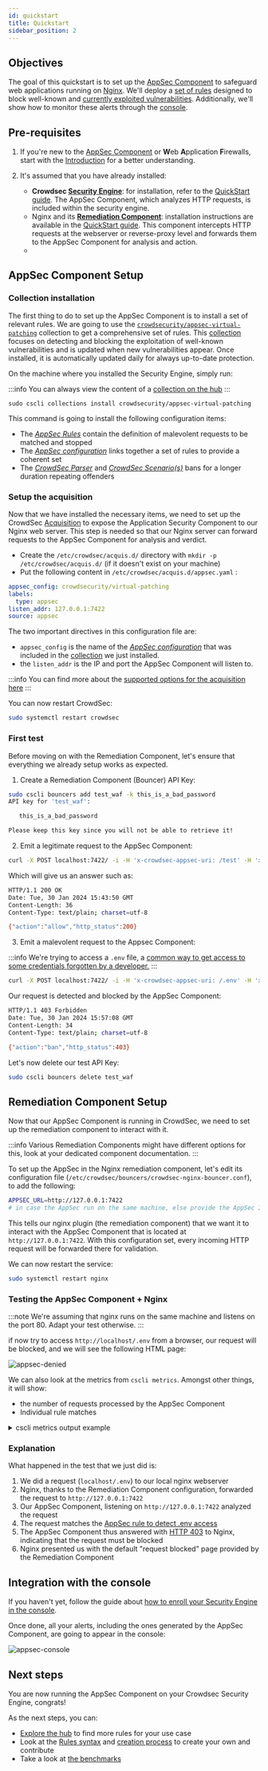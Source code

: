 ```yaml
---
id: quickstart
title: Quickstart
sidebar_position: 2
---
```


## Objectives

The goal of this quickstart is to set up the [AppSec Component](/appsec/intro.md#introduction) to safeguard web applications running on [Nginx](https://nginx.com). We'll deploy a [set of rules](https://app.crowdsec.net/hub/author/crowdsecurity/collections/appsec-virtual-patching) designed to block well-known and [currently exploited vulnerabilities](https://app.crowdsec.net/hub/author/crowdsecurity/collections/appsec-virtual-patching). Additionally, we'll show how to monitor these alerts through the [console](https://app.crowdsec.net/).

## Pre-requisites

1. If you're new to the [AppSec Component](/appsec/intro.md#introduction) or **W**eb **A**pplication **F**irewalls, start with the [Introduction](/appsec/intro.md#introduction) for a better understanding.

2. It's assumed that you have already installed:
   - **Crowdsec [Security Engine](/docs/next/intro)**: for installation, refer to the [QuickStart guide](/docs/getting_started/install_crowdsec). The AppSec Component, which analyzes HTTP requests, is included within the security engine.
   - Nginx and its **[Remediation Component](/u/bouncers/intro)**: installation instructions are available in the [QuickStart guide](/u/bouncers/nginx). This component intercepts HTTP requests at the webserver or reverse-proxy level and forwards them to the AppSec Component for analysis and action.
   - 
## AppSec Component Setup

### Collection installation

The first thing to do to set up the AppSec Component is to install a set of relevant rules. We are going to use the [`crowdsecurity/appsec-virtual-patching`](https://app.crowdsec.net/hub/author/crowdsecurity/collections/appsec-virtual-patching) collection to get a comprehensive set of rules. This [collection](/concepts.md#collections) focuses on detecting and blocking the exploitation of well-known vulnerabilities and is updated when new vulnerabilities appear. Once installed, it is automatically updated daily for always up-to-date protection.

On the machine where you installed the Security Engine, simply run:

:::info
You can always view the content of a [collection on the hub](https://app.crowdsec.net/hub/author/crowdsecurity/collections/appsec-virtual-patching)
:::

```
sudo cscli collections install crowdsecurity/appsec-virtual-patching
```

This command is going to install the following configuration items:

- The [*AppSec Rules*](/appsec/rules_syntax.md) contain the definition of malevolent requests to be matched and stopped
- The [*AppSec configuration*](/appsec/configuration.md#appsec-configuration) links together a set of rules to provide a coherent set
- The [*CrowdSec Parser*](/concepts.md#parsers) and [*CrowdSec Scenario(s)*](/concepts.md#scenarios) bans for a longer duration repeating offenders

### Setup the acquisition

Now that we have installed the necessary items, we need to set up the CrowdSec [Acquisition](/concepts.md#acquisition) to expose the Application Security Component to our Nginx web server. This step is needed so that our Nginx server can forward requests to the AppSec Component for analysis and verdict.

 - Create the `/etc/crowdsec/acquis.d/` directory with `mkdir -p /etc/crowdsec/acquis.d/` (if it doesn't exist on your machine)
 - Put the following content in `/etc/crowdsec/acquis.d/appsec.yaml` :

```yaml title="/etc/crowdsec/acquis.d/appsec.yaml"
appsec_config: crowdsecurity/virtual-patching
labels:
  type: appsec
listen_addr: 127.0.0.1:7422
source: appsec
```

The two important directives in this configuration file are:

 - `appsec_config` is the name of the [*AppSec configuration*](/appsec/configuration.md#appsec-configuration) that was included in the [collection](/concepts.md#colleccollectionstion) we just installed.
 - the `listen_addr` is the IP and port the AppSec Component will listen to.

:::info
You can find more about the [supported options for the acquisition here](/data_sources/appsec.md)
:::

You can now restart CrowdSec:

```bash
sudo systemctl restart crowdsec
```

### First test

Before moving on with the Remediation Component, let's ensure that everything we already setup works as expected.

1. Create a Remediation Component (Bouncer) API Key:


```bash
sudo cscli bouncers add test_waf -k this_is_a_bad_password
API key for 'test_waf':

   this_is_a_bad_password

Please keep this key since you will not be able to retrieve it!
```

2. Emit a legitimate request to the AppSec Component:

```bash
curl -X POST localhost:7422/ -i -H 'x-crowdsec-appsec-uri: /test' -H 'x-crowdsec-appsec-ip: 42.42.42.42' -H 'x-crowdsec-appsec-host: foobar.com' -H 'x-crowdsec-appsec-verb: POST' -H 'x-crowdsec-appsec-api-key: this_is_a_bad_password'
```

Which will give us an answer such as:

```bash
HTTP/1.1 200 OK
Date: Tue, 30 Jan 2024 15:43:50 GMT
Content-Length: 36
Content-Type: text/plain; charset=utf-8

{"action":"allow","http_status":200}
```

3. Emit a malevolent request to the Appsec Component:

:::info
We're trying to access a `.env` file, a [common way to get access to some credentials forgotten by a developer.](https://app.crowdsec.net/hub/author/crowdsecurity/appsec-rules/vpatch-env-access)
:::

```bash
curl -X POST localhost:7422/ -i -H 'x-crowdsec-appsec-uri: /.env' -H 'x-crowdsec-appsec-ip: 42.42.42.42' -H 'x-crowdsec-appsec-host: foobar.com' -H 'x-crowdsec-appsec-verb: POST' -H 'x-crowdsec-appsec-api-key: this_is_a_bad_password'

```

Our request is detected and blocked by the AppSec Component:

```bash
HTTP/1.1 403 Forbidden
Date: Tue, 30 Jan 2024 15:57:08 GMT
Content-Length: 34
Content-Type: text/plain; charset=utf-8

{"action":"ban","http_status":403}
```

Let's now delete our test API Key:

```bash
sudo cscli bouncers delete test_waf
```

## Remediation Component Setup

Now that our AppSec Component is running in CrowdSec, we need to set up the remediation component to interact with it.

:::info
Various Remediation Components might have different options for this, look at your dedicated component documentation.
:::

To set up the AppSec in the Nginx remediation component, let's edit its configuration file (`/etc/crowdsec/bouncers/crowdsec-nginx-bouncer.conf`), to add the following:

```bash title="/etc/crowdsec/bouncers/crowdsec-nginx-bouncer.conf"
APPSEC_URL=http://127.0.0.1:7422
# in case the AppSec run on the same machine, else provide the AppSec IP
```

This tells our nginx plugin (the remediation component) that we want it to interact with the AppSec Component that is located at `http://127.0.0.1:7422`. With this configuration set, every incoming HTTP request will be forwarded there for validation.

We can now restart the service:

```bash
sudo systemctl restart nginx
```

### Testing the AppSec Component + Nginx

:::note
We're assuming that nginx runs on the same machine and listens on the port 80. Adapt your test otherwise.
:::

if now try to access `http://localhost/.env` from a browser, our request will be blocked, and we will see the following HTML page:

![appsec-denied](/img/appsec_denied.png)

We can also look at the metrics from `cscli metrics`. Amongst other things, it will show:
 - the number of requests processed by the AppSec Component
 - Individual rule matches

<details>
  <summary>cscli metrics output example</summary>

```bash
▶ sudo cscli metrics

...
Appsec Metrics:
╭─────────────────┬───────────┬─────────╮
│  Appsec Engine  │ Processed │ Blocked │
├─────────────────┼───────────┼─────────┤
│ 127.0.0.1:7422/ │ 2         │ 1       │
╰─────────────────┴───────────┴─────────╯

Appsec '127.0.0.1:7422/' Rules Metrics:
╭─────────────────────────────────┬───────────╮
│             Rule ID             │ Triggered │
├─────────────────────────────────┼───────────┤
│ crowdsecurity/vpatch-env-access │ 1         │
╰─────────────────────────────────┴───────────╯

```
</details>


### Explanation

What happened in the test that we just did is:

 1. We did a request (`localhost/.env`) to our local nginx webserver
 2. Nginx, thanks to the Remediation Component configuration, forwarded the request to `http://127.0.0.1:7422`
 3. Our AppSec Component, listening on `http://127.0.0.1:7422` analyzed the request
 4. The request matches the [AppSec rule to detect .env access](https://app.crowdsec.net/hub/author/crowdsecurity/appsec-rules/vpatch-env-access)
 5. The AppSec Component thus answered with [HTTP 403](https://developer.mozilla.org/en-US/docs/Web/HTTP/Status/403) to Nginx, indicating that the request must be blocked
 6. Nginx presented us with the default "request blocked" page provided by the Remediation Component 

## Integration with the console

<!-- fix link to this guide once done -->
If you haven't yet, follow the guide about [how to enroll your Security Engine in the console](/docs/getting_started/install_crowdsec).

Once done, all your alerts, including the ones generated by the AppSec Component, are going to appear in the console:

![appsec-console](/img/appsec_console.png)


## Next steps

You are now running the AppSec Component on your Crowdsec Security Engine, congrats!

As the next steps, you can:
 - [Explore the hub](https://hub.crowdsec.net) to find more rules for your use case
 - Look at the [Rules syntax](/appsec/rules_syntax.md) and [creation process](/appsec/create_rules.md) to create your own and contribute
 - Take a look at [the benchmarks](/appsec/benchmark.md)